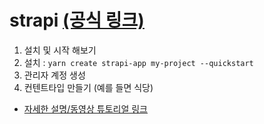 # strapi [(공식 링크)](https://strapi.io/)

1. 설치 및 시작 해보기
2. 설치 : `yarn create strapi-app my-project --quickstart`
3. 관리자 계정 생성
4. 컨텐트타입 만들기 (예를 들면 식당)

- [자세한 설명/동영상 튜토리얼 링크](https://strapi.io/documentation/3.0.0-beta.x/getting-started/quick-start.html#_1-install-strapi-and-create-a-new-project)
